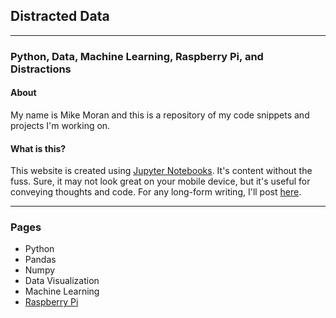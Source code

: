 
## Distracted Data
---
### Python, Data, Machine Learning, Raspberry Pi, and Distractions

#### About
My name is Mike Moran and this is a repository of my code snippets and projects I'm working on.

#### What is this?
This website is created using [Jupyter Notebooks](https://github.com/ChrisRackauckas/JupyterSite). It's content without the fuss. Sure, it may not look great on your mobile device, but it's useful for conveying thoughts and code. For any long-form writing, I'll post [here](https://medium.com/@distracteddata).


---
### Pages
- Python
- Pandas
- Numpy
- Data Visualization
- Machine Learning
- [Raspberry Pi](https://distracteddata.github.io/Html/RaspberryPi.html)
